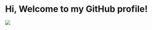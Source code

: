 # Hi, Welcome to my GitHub profile!
![](https://media.giphy.com/media/lTRuG1F4VZ3LHMpXY2/giphy.gif)

